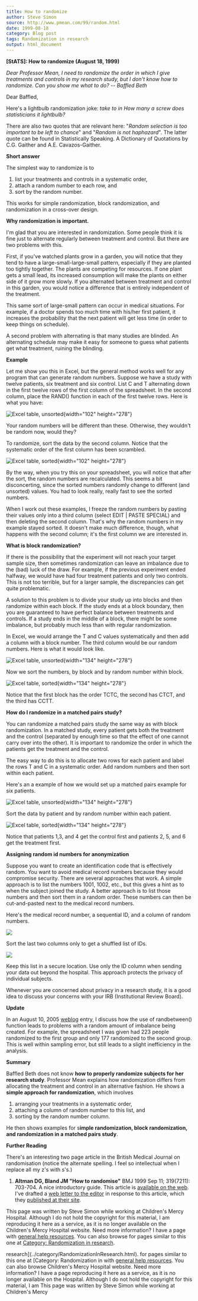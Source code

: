 ```yaml
---
title: How to randomize
author: Steve Simon
source: http://www.pmean.com/99/random.html
date: 1999-08-18
category: Blog post
tags: Randomization in research
output: html_document
---
```

****[StATS]:** How to randomize (August 18, 1999)**

*Dear Professor Mean, I need to randomize the order in which I give
treatments and controls in my research study, but I don\'t know how to
randomize. Can you show me what to do? \-- Baffled Beth*

Dear Baffled,

Here\'s a lightbulb randomization joke: *take to in How many a screw
does statisticians it lightbulb?*

There are also two quotes that are relevant here: \"*Random selection is
too important to be left to chance*\" and \"*Random is not haphazard*\".
The latter quote can be found in Statistically Speaking. A Dictionary of
Quotations by C.G. Gaither and A.E. Cavazos-Gaither.

**Short answer**

The simplest way to randomize is to

1.  list your treatments and controls in a systematic order,
2.  attach a random number to each row, and
3.  sort by the random number.

This works for simple randomization, block randomization, and
randomization in a cross-over design.

**Why randomization is important.**

I\'m glad that you are interested in randomization. Some people think it
is fine just to alternate regularly between treatment and control. But
there are two problems with this.

First, if you\'ve watched plants grow in a garden, you will notice that
they tend to have a large-small-large-small pattern, especially if they
are planted too tightly together. The plants are competing for
resources. If one plant gets a small lead, its increased consumption
will make the plants on either side of it grow more slowly. If you
alternated between treatment and control in this garden, you would
notice a difference that is entirely independent of the treatment.

This same sort of large-small pattern can occur in medical situations.
For example, if a doctor spends too much time with his/her first
patient, it increases the probability that the next patient will get
less time (in order to keep things on schedule).

A second problem with alternating is that many studies are blinded. An
alternating schedule may make it easy for someone to guess what patients
get what treatment, ruining the blinding.

**Example**

Let me show you this in Excel, but the general method works well for any
program that can generate random numbers. Suppose we have a study with
twelve patients, six treatment and six control. List C and T alternating
down in the first twelve rows of the first column of the spreadsheet. In
the second column, place the RAND() function in each of the first twelve
rows. Here is what you have:

![Excel table, unsorted](../00/Images/random31.gif){width="102"
height="278"}

Your random numbers will be different than these. Otherwise, they
wouldn\'t be random now, would they?

To randomize, sort the data by the second column. Notice that the
systematic order of the first column has been scrambled.

![Excel table, sorted](../00/Images/random32.gif){width="102"
height="278"}

By the way, when you try this on your spreadsheet, you will notice that
after the sort, the random numbers are recalculated. This seems a bit
disconcerting, since the sorted numbers randomly change to different
(and unsorted) values. You had to look really, really fast to see the
sorted numbers.

When I work out these examples, I freeze the random numbers by pasting
their values only into a third column (select EDIT \| PASTE SPECIAL) and
then deleting the second column. That\'s why the random numbers in my
example stayed sorted. It doesn\'t make much difference, though, what
happens with the second column; it\'s the first column we are interested
in.

**What is block randomization?**

If there is the possibility that the experiment will not reach your
target sample size, then sometimes randomization can leave an imbalance
due to the (bad) luck of the draw. For example, if the previous
experiment ended halfway, we would have had four treatment patients and
only two controls. This is not too terrible, but for a larger sample,
the discrepancies can get quite problematic.

A solution to this problem is to divide your study up into blocks and
then randomize within each block. If the study ends at a block boundary,
then you are guaranteed to have perfect balance between treatments and
controls. If a study ends in the middle of a block, there might be some
imbalance, but probably much less than with regular randomization.

In Excel, we would arrange the T and C values systematically and then
add a column with a block number. The third column would be our random
numbers. Here is what it would look like.

![Excel table, unsorted](../00/Images/random33.gif){width="134"
height="278"}

Now we sort the numbers, by block and by random number within block.

![Excel table, sorted](../00/Images/random34.gif){width="134"
height="278"}

Notice that the first block has the order TCTC, the second has CTCT, and
the third has CCTT.

**How do I randomize in a matched pairs study?**

You can randomize a matched pairs study the same way as with block
randomization. In a matched study, every patient gets both the treatment
and the control (separated by enough time so that the effect of one
cannot carry over into the other). It is important to randomize the
order in which the patients get the treatment and the control.

The easy way to do this is to allocate two rows for each patient and
label the rows T and C in a systematic order. Add random numbers and
then sort within each patient.

Here\'s an a example of how we would set up a matched pairs example for
six patients.

![Excel table, unsorted](../00/Images/random35.gif){width="134"
height="278"}

Sort the data by patient and by random number within each patient.

![Excel table, sorted](../00/Images/random36.gif){width="134"
height="278"}

Notice that patients 1,3, and 4 get the control first and patients 2, 5,
and 6 get the treatment first.

**Assigning random id numbers for anonymization**

Suppose you want to create an identification code that is effectively
random. You want to avoid medical record numbers because they would
compromise security. There are several approaches that work. A simple
approach is to list the numbers 1001, 1002, etc., but this gives a hint
as to when the subject joined the study. A better approach is to list
those numbers and then sort them in a random order. These numbers can
then be cut-and-pasted next to the medical record numbers.

Here\'s the medical record number, a sequential ID, and a column of
random numbers.

![](../00/Images/random1.gif)

Sort the last two columns only to get a shuffled list of IDs.

![](../00/Images/random2.gif)

Keep this list in a secure location. Use only the ID column when sending
your data out beyond the hospital. This approach protects the privacy of
individual subjects.

Whenever you are concerned about privacy in a research study, it is a
good idea to discuss your concerns with your IRB (Institutional Review
Board).

**Update**

In an August 10, 2005 [weblog](../08/weblog.asp) entry, I discuss how
the use of randbetween() function leads to problems with a random amount
of imbalance being created. For example, the spreadsheet I was given had
223 people randomized to the first group and only 177 randomized to the
second group. This is well within sampling error, but still leads to a
slight inefficiency in the analysis.

**Summary**

Baffled Beth does not know **how to properly randomize subjects for her
research study**. Professor Mean explains how randomization differs from
allocating the treatment and control in an alternative fashion. He shows
a **simple approach for randomization**, which involves

1.  arranging your treatments in a systematic order,
2.  attaching a column of random number to this list, and
3.  sorting by the random number column.

He then shows examples for s**imple randomization, block randomization,
and randomization in a matched pairs study**.

**Further Reading**

There\'s an interesting two page article in the British Medical Journal
on randomisation (notice the alternate spelling. I feel so intellectual
when I replace all my z\'s with s\'s.)

1.  **Altman DG, Bland JM \"How to randomise\"** BMJ 1999 Sep 11;
    319(7211): 703-704. A nice introductory guide. This article is
    [available on the
    web](http://www.bmj.com/cgi/content/full/319/7211/703). I\'ve
    drafted a [web letter to the editor](../01/random42.html) in
    response to this article, which they [published at their
    site](http://www.bmj.com/cgi/eletters/319/7211/703).

This page was written by Steve Simon while working at Children\'s Mercy
Hospital. Although I do not hold the copyright for this material, I am
reproducing it here as a service, as it is no longer available on the
Children\'s Mercy Hospital website. Need more information? I have a page
with [general help resources](../GeneralHelp.html). You can also browse
for pages similar to this one at [Category: Randomization in
research](../category/RandomizationInResearch.html).
<!---More--->
research](../category/RandomizationInResearch.html).
for pages similar to this one at [Category: Randomization in
with [general help resources](../GeneralHelp.html). You can also browse
Children\'s Mercy Hospital website. Need more information? I have a page
reproducing it here as a service, as it is no longer available on the
Hospital. Although I do not hold the copyright for this material, I am
This page was written by Steve Simon while working at Children\'s Mercy

<!---Do not use
****[StATS]:** How to randomize (August 18, 1999)**
This page was written by Steve Simon while working at Children\'s Mercy
Hospital. Although I do not hold the copyright for this material, I am
reproducing it here as a service, as it is no longer available on the
Children\'s Mercy Hospital website. Need more information? I have a page
with [general help resources](../GeneralHelp.html). You can also browse
for pages similar to this one at [Category: Randomization in
research](../category/RandomizationInResearch.html).
--->

